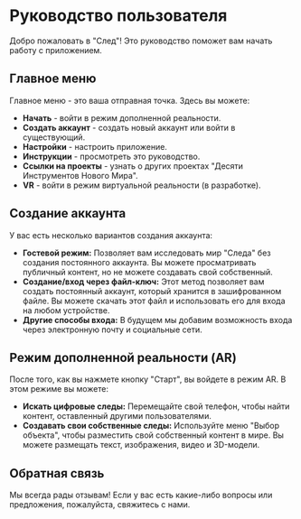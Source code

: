 # Руководство пользователя

Добро пожаловать в "След"! Это руководство поможет вам начать работу с приложением.

## Главное меню

Главное меню - это ваша отправная точка. Здесь вы можете:

*   **Начать** - войти в режим дополненной реальности.
*   **Создать аккаунт** - создать новый аккаунт или войти в существующий.
*   **Настройки** - настроить приложение.
*   **Инструкции** - просмотреть это руководство.
*   **Ссылки на проекты** - узнать о других проектах "Десяти Инструментов Нового Мира".
*   **VR** - войти в режим виртуальной реальности (в разработке).

## Создание аккаунта

У вас есть несколько вариантов создания аккаунта:

*   **Гостевой режим:** Позволяет вам исследовать мир "Следа" без создания постоянного аккаунта. Вы можете просматривать публичный контент, но не можете создавать свой собственный.
*   **Создание/вход через файл-ключ:** Этот метод позволяет вам создать постоянный аккаунт, который хранится в зашифрованном файле. Вы можете скачать этот файл и использовать его для входа на любом устройстве.
*   **Другие способы входа:** В будущем мы добавим возможность входа через электронную почту и социальные сети.

## Режим дополненной реальности (AR)

После того, как вы нажмете кнопку "Старт", вы войдете в режим AR. В этом режиме вы можете:

*   **Искать цифровые следы:** Перемещайте свой телефон, чтобы найти контент, оставленный другими пользователями.
*   **Создавать свои собственные следы:** Используйте меню "Выбор объекта", чтобы разместить свой собственный контент в мире. Вы можете размещать текст, изображения, видео и 3D-модели.

## Обратная связь

Мы всегда рады отзывам! Если у вас есть какие-либо вопросы или предложения, пожалуйста, свяжитесь с нами.
